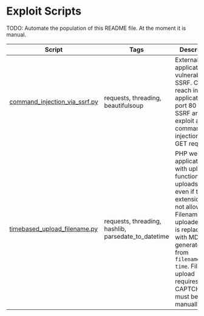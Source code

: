 # Exploit Scripts

TODO: Automate the population of this README file. At the moment it is manual.

<table>
  <thead>
    <tr>
      <th>Script</th>
      <th style="width: 10%">Tags</th>
      <th style="width: 70%;">Description</th>
      <th style="width: 10%">Context</th>
    </tr>
  </thead>
  <tbody>
    <tr>
      <td><a href="python/command_injection_via_ssrf.py">command_injection_via_ssrf.py</a></td>
      <td>requests, threading, beautifulsoup</td>
      <td>
        External web application vulnerable to SSRF. Can reach internal application on port 80 via SSRF and exploit a command injection with GET requests.
      </td>
      <td><a href="https://app.hackthebox.com/machines/493">HTB UpDown</a></td>
    </tr>
    <tr>
      <td><a href="python/timebased_upload_filename.py">timebased_upload_filename.py</a></td>
      <td>requests, threading, hashlib, parsedate_to_datetime</td>
      <td>
        PHP web application with upload function that uploads files even if the file extension is not allowed. Filename of uploaded file is replaced with MD5 hash generated from <code>filename+epoch time</code>. File upload requires CAPTCHA so must be done manually.
      </td>
      <td><a href="https://app.hackthebox.com/machines/Help">HTB Help</a></td>
    </tr>
  </tbody>
</table>

